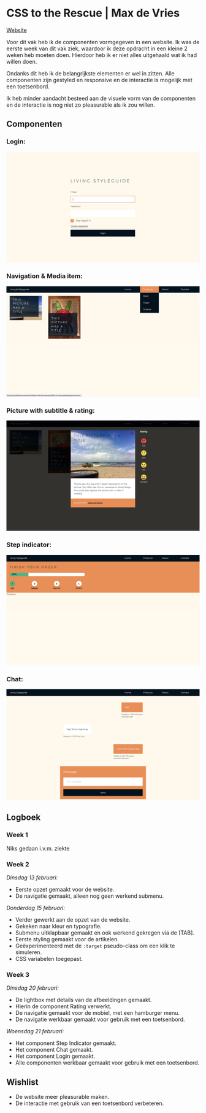# CSS to the Rescue | Max de Vries

[Website](https://vriesm060.github.io/cssttr/website/)

Voor dit vak heb ik de componenten vormgegeven in een website. Ik was de eerste week van dit vak ziek, waardoor ik deze opdracht in een kleine 2 weken heb moeten doen. Hierdoor heb ik er niet alles uitgehaald wat ik had willen doen.

Ondanks dit heb ik de belangrijkste elementen er wel in zitten. Alle componenten zijn gestyled en responsive en de interactie is mogelijk met een toetsenbord.

Ik heb minder aandacht besteed aan de visuele vorm van de componenten en de interactie is nog niet zo pleasurable als ik zou willen.

## Componenten

### Login:
![](screenshots/login.png)

### Navigation & Media item:
![](screenshots/home.png)

### Picture with subtitle & rating:
![](screenshots/lightbox.png)

### Step indicator:
![](screenshots/products.png)

### Chat:
![](screenshots/contact.png)

## Logboek

### Week 1
Niks gedaan i.v.m. ziekte

### Week 2

*Dinsdag 13 februari:*

* Eerste opzet gemaakt voor de website.
* De navigatie gemaakt, alleen nog geen werkend submenu.

*Donderdag 15 februari:*

* Verder gewerkt aan de opzet van de website.
* Gekeken naar kleur en typografie.
* Submenu uitklapbaar gemaakt en ook werkend gekregen via de [TAB].
* Eerste styling gemaakt voor de artikelen.
* Geëxperimenteerd met de `:target` pseudo-class om een klik te simuleren.
* CSS variabelen toegepast.

### Week 3

*Dinsdag 20 februari:*

* De lightbox met details van de afbeeldingen gemaakt.
* Hierin de component Rating verwerkt.
* De navigatie gemaakt voor de mobiel, met een hamburger menu.
* De navigatie werkbaar gemaakt voor gebruik met een toetsenbord.

*Woensdag 21 februari:*

* Het component Step Indicator gemaakt.
* Het component Chat gemaakt.
* Het component Login gemaakt.
* Alle componenten werkbaar gemaakt voor gebruik met een toetsenbord.

## Wishlist

* De website meer pleasurable maken.
* De interactie met gebruik van een toetsenbord verbeteren.
